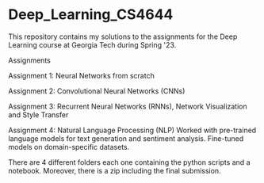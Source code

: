 # Deep_Learning_CS4644

This repository contains my solutions to the assignments for the Deep Learning course at Georgia Tech during Spring '23. 

Assignments

Assignment 1: Neural Networks from scratch

Assignment 2: Convolutional Neural Networks (CNNs)

Assignment 3: Recurrent Neural Networks (RNNs), Network Visualization and Style Transfer

Assignment 4: Natural Language Processing (NLP)
Worked with pre-trained language models for text generation and sentiment analysis.
Fine-tuned models on domain-specific datasets.

There are 4 different folders each one containing the python scripts and a notebook. Moreover, there is a zip including the final submission.
